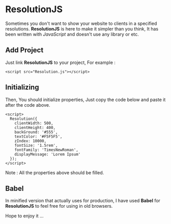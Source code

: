 # ResolutionJS
Sometimes you don't want to show your website to clients in a specified resolutions. **ResolutionJS** is here to make it simpler than you think, It has been written with *JavaScript* and doesn't use any library or etc.

## Add Project
Just link **ResolutionJS** to your project, For example :
```
<script src="Resolution.js"></script>
```
## Initializing
Then, You should initialize properties, Just copy the code below and paste it after the code above.
```
<script>
  Resolution({
    clientWidth: 500,
    clientHeight: 400,
    backGround: '#555',
    textColor: '#F5F5F5',
    zIndex: 10000,
    fontSize: '1.5rem',
    fontFamily: 'TimesNewRoman',
    displayMessage: 'Lorem Ipsum'
  });
</script>
```
Note : All the properties above should be filled.

## Babel
In minified version that actually uses for production, I have used **Babel** for **ResolutionJS** to feel free for using in old browsers.

Hope to enjoy it ...

